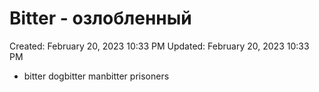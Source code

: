 # Bitter - озлобленный

Created: February 20, 2023 10:33 PM
Updated: February 20, 2023 10:33 PM

- bitter dogbitter manbitter prisoners